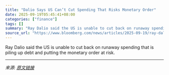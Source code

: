 ```yaml
---
title: "Dalio Says US Can’t Cut Spending That Risks Monetary Order"
date: 2025-09-19T05:45:41+08:00
categories: ["finance"]
tags: []
summary: "Ray Dalio said the US is unable to cut back on runaway spending that is piling up debt and putting the monetary order at risk."
source_url: "https://www.bloomberg.com/news/articles/2025-09-19/ray-dalio-says-us-monetary-order-is-at-risk-as-debt-mounts"
---
```


Ray Dalio said the US is unable to cut back on runaway spending that is piling up debt and putting the monetary order at risk.

---

*来源: [原文链接](https://www.bloomberg.com/news/articles/2025-09-19/ray-dalio-says-us-monetary-order-is-at-risk-as-debt-mounts)*
